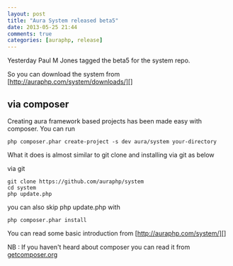 ```yaml
---
layout: post
title: "Aura System released beta5"
date: 2013-05-25 21:44
comments: true
categories: [auraphp, release]
---
```


Yesterday Paul M Jones tagged the beta5 for the system repo.

So you can download the system from [http://auraphp.com/system/downloads/][]

via composer
------------

Creating aura framework based projects has been made easy with composer. You can run 
    
    php composer.phar create-project -s dev aura/system your-directory
    
What it does is almost similar to git clone and installing via git as below

via git
    
    git clone https://github.com/auraphp/system
    cd system
    php update.php
    
you can also skip php update.php with 
    
    php composer.phar install

You can read some basic introduction from [http://auraphp.com/system/][]

NB : If you haven't heard about composer you can read it from [getcomposer.org][]

[http://auraphp.com/system/]: http://auraphp.com/system
[http://auraphp.com/system/downloads/]: http://auraphp.com/system/downloads
[getcomposer.org]: http://getcomposer.org
